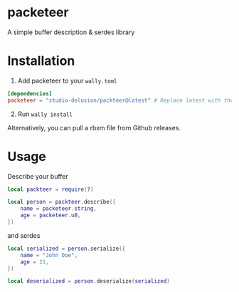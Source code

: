# packeteer

A simple buffer description & serdes library

# Installation

1. Add packeteer to your `wally.toml`

```toml
[dependencies]
packeteer = "studio-delusion/packteer@latest" # Replace latest with the current version
```

2. Run `wally install`

Alternatively, you can pull a rbxm file from Github releases.

# Usage

Describe your buffer

```lua
local packteer = require(?)

local person = packteer.describe({
    name = packeteer.string,
    age = packeteer.u8,
})
```

and serdes

```lua
local serialized = person.serialize({
    name = "John Doe",
    age = 21,
})
```

```lua
local deserialized = person.deserialize(serialized)
```
